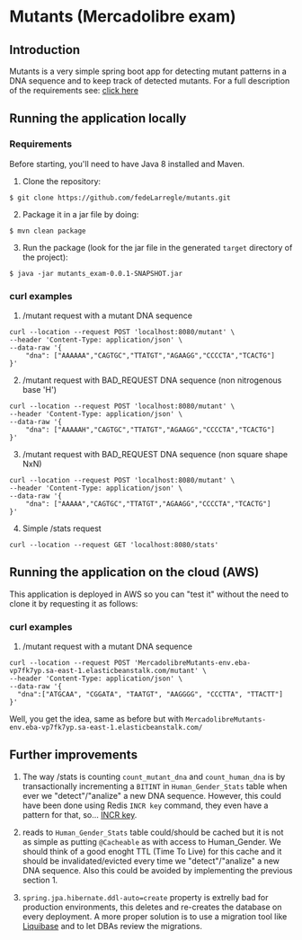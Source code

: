 # Mutants (Mercadolibre exam)

## Introduction
Mutants is a very simple spring boot app for detecting mutant patterns in a DNA sequence and to keep track of detected mutants.
For a full description of the requirements see: [click here](https://github.com/fedeLarregle/mutants/blob/master/mutants_exam/pom.xml)

## Running the application locally

### Requirements
Before starting, you'll need to have Java 8 installed and Maven.
1. Clone the repository:
```
$ git clone https://github.com/fedeLarregle/mutants.git
```
2. Package it in a jar file by doing:
```
$ mvn clean package
```
3. Run the package (look for the jar file in the generated `target` directory of the project):
```
$ java -jar mutants_exam-0.0.1-SNAPSHOT.jar
```

### curl examples
1. /mutant request with a mutant DNA sequence
```
curl --location --request POST 'localhost:8080/mutant' \
--header 'Content-Type: application/json' \
--data-raw '{
	"dna": ["AAAAAA","CAGTGC","TTATGT","AGAAGG","CCCCTA","TCACTG"]
}'
```
2. /mutant request with BAD_REQUEST DNA sequence (non nitrogenous base 'H')
```
curl --location --request POST 'localhost:8080/mutant' \
--header 'Content-Type: application/json' \
--data-raw '{
	"dna": ["AAAAAH","CAGTGC","TTATGT","AGAAGG","CCCCTA","TCACTG"]
}'
```
3. /mutant request with BAD_REQUEST DNA sequence (non square shape NxN)
```
curl --location --request POST 'localhost:8080/mutant' \
--header 'Content-Type: application/json' \
--data-raw '{
	"dna": ["AAAAA","CAGTGC","TTATGT","AGAAGG","CCCCTA","TCACTG"]
}'
```
4. Simple /stats request
```
curl --location --request GET 'localhost:8080/stats'
```

## Running the application on the cloud (AWS)
This application is deployed in AWS so you can "test it" without the need to clone it by requesting it as follows:

### curl examples

1. /mutant request with a mutant DNA sequence
```
curl --location --request POST 'MercadolibreMutants-env.eba-vp7fk7yp.sa-east-1.elasticbeanstalk.com/mutant' \
--header 'Content-Type: application/json' \
--data-raw '{
  "dna":["ATGCAA", "CGGATA", "TAATGT", "AAGGGG", "CCCTTA", "TTACTT"]
}'
```

Well, you get the idea, same as before but with `MercadolibreMutants-env.eba-vp7fk7yp.sa-east-1.elasticbeanstalk.com/`


## Further improvements

1. The way /stats is counting `count_mutant_dna` and `count_human_dna` is by transactionally incrementing a `BITINT` in `Human_Gender_Stats` table when ever we "detect"/"analize" a new DNA sequence.
However, this could have been done using Redis `INCR key` command, they even have a pattern for that, so... [INCR key](https://redis.io/commands/incr).

2. reads to `Human_Gender_Stats` table could/should be cached but it is not as simple as putting `@Cacheable` as with access to Human_Gender. We should think of a good enoght TTL (Time To Live) for this cache and it should be invalidated/evicted every time we "detect"/"analize" a new DNA sequence. Also this could be avoided by implementing the previous section 1.

3. `spring.jpa.hibernate.ddl-auto=create` property is extrelly bad for production environments, this deletes and re-creates the database on every deployment. A more proper solution is to use a migration tool like [Liquibase](https://www.liquibase.org/) and to let DBAs review the migrations.
